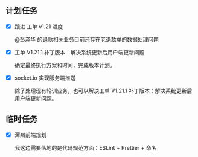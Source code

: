 ## 计划任务

- [x] 跟进 工单 v1.21 进度

  @彭泽华 的退款相关业务目前还存在老退款单的数据处理问题

- [x] 工单 V1.21.1 补丁版本：解决系统更新后用户端更新问题

  确定最终执行方案和时间，完成版本计划。

- [x] socket.io 实现服务端推送

  除了处理现有轮训业务，也可以解决工单 V1.21.1 补丁版本：解决系统更新后用户端更新问题。

## 临时任务

- [x] 潭州前端规划

  我这边需要落地的是代码规范方面：ESLint + Prettier + 命名
